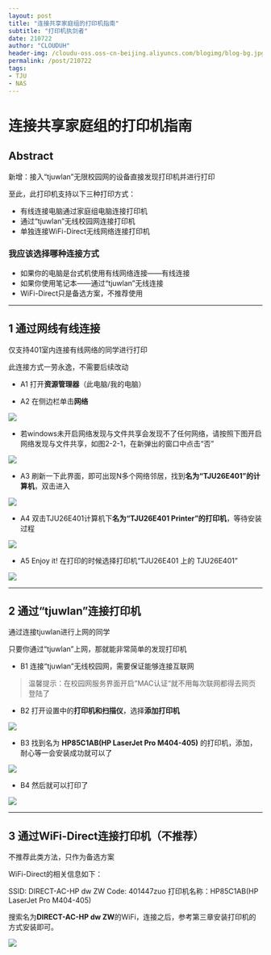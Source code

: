 ```yaml
---
layout: post
title: "连接共享家庭组的打印机指南"
subtitle: "打印机执剑者"
date: 210722
author: "CLOUDUH"
header-img: /cloudu-oss.oss-cn-beijing.aliyuncs.com/blogimg/blog-bg.jpg
permalink: /post/210722
tags:
- TJU
- NAS
---
```


# 连接共享家庭组的打印机指南

## Abstract

新增：接入“tjuwlan”无限校园网的设备直接发现打印机并进行打印

至此，此打印机支持以下三种打印方式：

- 有线连接电脑通过家庭组电脑连接打印机
- 通过“tjuwlan”无线校园网连接打印机
- 单独连接WiFi-Direct无线网络连接打印机

### 我应该选择哪种连接方式

- 如果你的电脑是台式机使用有线网络连接——有线连接
- 如果你使用笔记本——通过“tjuwlan”无线连接
- WiFi-Direct只是备选方案，不推荐使用

***

## 1 通过网线有线连接

仅支持401室内连接有线网络的同学进行打印

此连接方式一劳永逸，不需要后续改动

- A1 打开**资源管理器**（此电脑/我的电脑）
  
- A2 在侧边栏单击**网络**
  

![](../attachment/image-20210722110138499.png)

- 若windows未开启网络发现与文件共享会发现不了任何网络，请按照下图开启网络发现与文件共享，如图2-2-1，在新弹出的窗口中点击“否”

![](../attachment/Pasted%20image%2020210908230056.png)

- A3 刷新一下此界面，即可出现N多个网络邻居，找到**名为“TJU26E401”的计算机**，双击进入
  

![](../attachment/image-20210722110928458.png)

- A4 双击TJU26E401计算机下**名为“TJU26E401 Printer”的打印机**，等待安装过程

![](../attachment/image-20210722111455749.png)

-   A5 Enjoy it! 在打印的时候选择打印机“TJU26E401 上的 TJU26E401”
  

![](../attachment/image-20210722111743697.png)

***

## 2 通过“tjuwlan”连接打印机

通过连接tjuwlan进行上网的同学

只要你通过“tjuwlan”上网，那就能非常简单的发现打印机

- B1 连接“tjuwlan”无线校园网，需要保证能够连接互联网

> 温馨提示：在校园网服务界面开启”MAC认证“就不用每次联网都得去网页登陆了

- B2 打开设置中的**打印机和扫描仪**，选择**添加打印机**

![](../attachment/Pasted%20image%2020210907173105.png)

- B3 找到名为 **HP85C1AB(HP LaserJet Pro M404-405)** 的打印机，添加，耐心等一会安装成功就可以了

![](../attachment/Pasted%20image%2020210907175107.png)

- B4 然后就可以打印了

![](../attachment/Pasted%20image%2020210907173510.png)

***

## 3 通过WiFi-Direct连接打印机（不推荐）

不推荐此类方法，只作为备选方案

WiFi-Direct的相关信息如下：

SSID: DIRECT-AC-HP dw ZW
Code: 401447zuo
打印机名称：HP85C1AB(HP LaserJet Pro M404-405)

搜索名为**DIRECT-AC-HP dw ZW**的WiFi，连接之后，参考第三章安装打印机的方式安装即可。

![](../attachment/Pasted%20image%2020210907173708.png)

